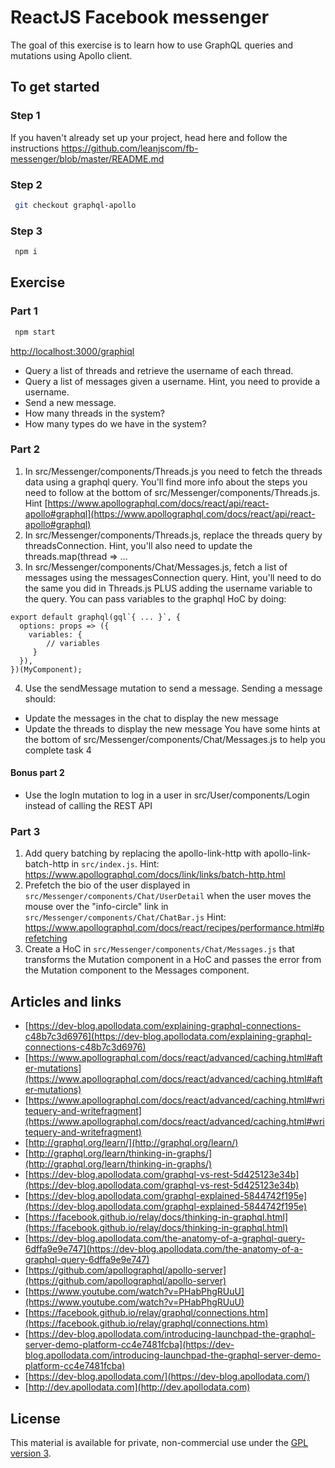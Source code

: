 # ReactJS Facebook messenger

The goal of this exercise is to learn how to use GraphQL queries and mutations using Apollo client.

## To get started

### Step 1

If you haven't already set up your project, head here and follow the instructions https://github.com/leanjscom/fb-messenger/blob/master/README.md

### Step 2

```sh
 git checkout graphql-apollo
```

### Step 3

```sh
 npm i
```

## Exercise

### Part 1

```sh
 npm start
```

[http://localhost:3000/graphiql](http://localhost:3000/graphiql)

- Query a list of threads and retrieve the username of each thread.
- Query a list of messages given a username. Hint, you need to provide a username.
- Send a new message.
- How many threads in the system?
- How many types do we have in the system?

### Part 2

1. In src/Messenger/components/Threads.js you need to fetch the threads data using a graphql query. You'll find more info about the steps you need to follow at the bottom of src/Messenger/components/Threads.js. Hint [https://www.apollographql.com/docs/react/api/react-apollo#graphql](https://www.apollographql.com/docs/react/api/react-apollo#graphql)
2. In src/Messenger/components/Threads.js, replace the threads query by threadsConnection. Hint, you'll also need to update the threads.map(thread => ...
3. In src/Messenger/components/Chat/Messages.js, fetch a list of messages using the messagesConnection query. Hint, you'll need to do the same you did in Threads.js PLUS adding the username variable to the query. You can pass variables to the graphql HoC by doing:

```
export default graphql(gql`{ ... }`, {
  options: props => ({
    variables: {
        // variables
     }
  }),
})(MyComponent);
```

4. Use the sendMessage mutation to send a message. Sending a message should:

- Update the messages in the chat to display the new message
- Update the threads to display the new message
  You have some hints at the bottom of src/Messenger/components/Chat/Messages.js to help you complete task 4

#### Bonus part 2

- Use the logIn mutation to log in a user in src/User/components/Login instead of calling the REST API

### Part 3

1. Add query batching by replacing the apollo-link-http with apollo-link-batch-http in `src/index.js`. Hint: https://www.apollographql.com/docs/link/links/batch-http.html
2. Prefetch the bio of the user displayed in `src/Messenger/components/Chat/UserDetail` when the user moves the mouse over the "info-circle" link in `src/Messenger/components/Chat/ChatBar.js` Hint: https://www.apollographql.com/docs/react/recipes/performance.html#prefetching
3. Create a HoC in `src/Messenger/components/Chat/Messages.js` that transforms the Mutation component in a HoC and passes the error from the Mutation component to the Messages component.

## Articles and links

- [https://dev-blog.apollodata.com/explaining-graphql-connections-c48b7c3d6976](https://dev-blog.apollodata.com/explaining-graphql-connections-c48b7c3d6976)
- [https://www.apollographql.com/docs/react/advanced/caching.html#after-mutations](https://www.apollographql.com/docs/react/advanced/caching.html#after-mutations)
- [https://www.apollographql.com/docs/react/advanced/caching.html#writequery-and-writefragment](https://www.apollographql.com/docs/react/advanced/caching.html#writequery-and-writefragment)
- [http://graphql.org/learn/](http://graphql.org/learn/)
- [http://graphql.org/learn/thinking-in-graphs/](http://graphql.org/learn/thinking-in-graphs/)
- [https://dev-blog.apollodata.com/graphql-vs-rest-5d425123e34b](https://dev-blog.apollodata.com/graphql-vs-rest-5d425123e34b)
- [https://dev-blog.apollodata.com/graphql-explained-5844742f195e](https://dev-blog.apollodata.com/graphql-explained-5844742f195e)
- [https://facebook.github.io/relay/docs/thinking-in-graphql.html](https://facebook.github.io/relay/docs/thinking-in-graphql.html)
- [https://dev-blog.apollodata.com/the-anatomy-of-a-graphql-query-6dffa9e9e747](https://dev-blog.apollodata.com/the-anatomy-of-a-graphql-query-6dffa9e9e747)
- [https://github.com/apollographql/apollo-server](https://github.com/apollographql/apollo-server)
- [https://www.youtube.com/watch?v=PHabPhgRUuU](https://www.youtube.com/watch?v=PHabPhgRUuU)
- [https://facebook.github.io/relay/graphql/connections.htm](https://facebook.github.io/relay/graphql/connections.htm)
- [https://dev-blog.apollodata.com/introducing-launchpad-the-graphql-server-demo-platform-cc4e7481fcba](https://dev-blog.apollodata.com/introducing-launchpad-the-graphql-server-demo-platform-cc4e7481fcba)
- [https://dev-blog.apollodata.com/](https://dev-blog.apollodata.com/)
- [http://dev.apollodata.com](http://dev.apollodata.com)

## License

This material is available for private, non-commercial use under the [GPL version 3](http://www.gnu.org/licenses/gpl-3.0-standalone.html).
